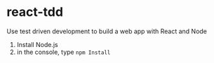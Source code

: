 # react-tdd
Use test driven development to build a web app with React and Node

1. Install Node.js
2. in the console, type `npm Install`
